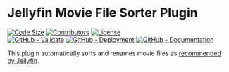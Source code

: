 # Jellyfin Movie File Sorter Plugin

[![Code Size](https://img.shields.io/github/languages/code-size/geo-martino/jellyfin-plugin-moviefilesorter?label=Code%20Size)](https://github.com/geo-martino/jellyfin-plugin-moviefilesorter)
[![Contributors](https://img.shields.io/github/contributors/geo-martino/jellyfin-plugin-moviefilesorter?logo=github&label=Contributors)](https://github.com/geo-martino/jellyfin-plugin-moviefilesorter/graphs/contributors)
[![License](https://img.shields.io/github/license/geo-martino/jellyfin-plugin-moviefilesorter?label=License)](https://github.com/geo-martino/jellyfin-plugin-moviefilesorter/blob/master/LICENSE)
</br>
[![GitHub - Validate](https://github.com/geo-martino/jellyfin-plugin-moviefilesorter/actions/workflows/validate.yml/badge.svg?branch=master)](https://github.com/geo-martino/jellyfin-plugin-moviefilesorter/actions/workflows/validate.yml)
[![GitHub - Deployment](https://github.com/geo-martino/jellyfin-plugin-moviefilesorter/actions/workflows/deploy.yml/badge.svg?event=release)](https://github.com/geo-martino/jellyfin-plugin-moviefilesorter/actions/workflows/deploy.yml)
[![GitHub - Documentation](https://github.com/geo-martino/jellyfin-plugin-moviefilesorter/actions/workflows/docs_publish.yml/badge.svg)](https://github.com/geo-martino/jellyfin-plugin-moviefilesorter/actions/workflows/docs_publish.yml)

This plugin automatically sorts and renames movie files as [recommended by Jellyfin](https://jellyfin.org/docs/general/server/media/movies/).
